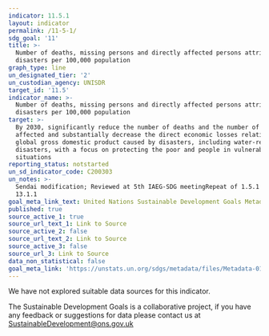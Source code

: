 ```yaml
---
indicator: 11.5.1
layout: indicator
permalink: /11-5-1/
sdg_goal: '11'
title: >-
  Number of deaths, missing persons and directly affected persons attributed to
  disasters per 100,000 population
graph_type: line
un_designated_tier: '2'
un_custodian_agency: UNISDR
target_id: '11.5'
indicator_name: >-
  Number of deaths, missing persons and directly affected persons attributed to
  disasters per 100,000 population
target: >-
  By 2030, significantly reduce the number of deaths and the number of people
  affected and substantially decrease the direct economic losses relative to
  global gross domestic product caused by disasters, including water-related
  disasters, with a focus on protecting the poor and people in vulnerable
  situations
reporting_status: notstarted
un_sd_indicator_code: C200303
un_notes: >-
  Sendai modification; Reviewed at 5th IAEG-SDG meetingRepeat of 1.5.1 and
  13.1.1
goal_meta_link_text: United Nations Sustainable Development Goals Metadata (pdf 2066kB)
published: true
source_active_1: true
source_url_text_1: Link to Source
source_active_2: false
source_url_text_2: Link to Source
source_active_3: false
source_url_3: Link to Source
data_non_statistical: false
goal_meta_link: 'https://unstats.un.org/sdgs/metadata/files/Metadata-01-05-01.pdf'
---
```


We have not explored suitable data sources for this indicator. 

The Sustainable Development Goals is a collaborative project, if you have any feedback or suggestions for data please contact us at <SustainableDevelopment@ons.gov.uk>
